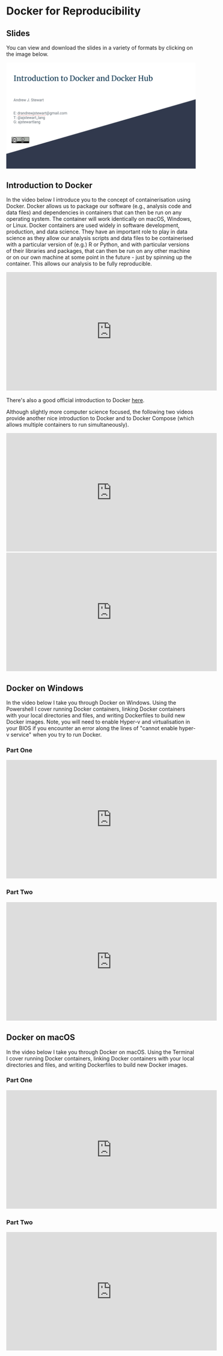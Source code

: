 # Docker for Reproducibility

## Slides

You can view and download the slides in a variety of formats by clicking on the image below.

<center>

[![link_to_slides](images/docker_slides.png)](https://docs.google.com/presentation/d/1GGZZ2wy02wYT1kaTcZPzVXFlUZ022Un7l-aEhIRFNz4/edit?usp=sharing)
    
</center>

## Introduction to Docker
 
In the video below I introduce you to the concept of containerisation using Docker. Docker allows us to package our software (e.g., analysis code and data files) and dependencies in containers that can then be run on any operating system. The container will work identically on macOS, Windows, or Linux. Docker containers are used widely in software development, production, and data science. They have an important role to play in data science as they allow our analysis scripts and data files to be containerised with a particular version of (e.g.) R or Python, and with particular versions of their libraries and packages, that can then be run on any other machine or on our own machine at some point in the future - just by spinning up the container. This allows our analysis to be fully reproducible. 
 
<center>

<iframe width="560" height="315" src="https://youtube.com/embed/xZB_lJTRfY4" frameborder="0" allowfullscreen></iframe>

</center>


There's also a good official introduction to Docker [here](https://docs.docker.com/get-started/).

Although slightly more computer science focused, the following two videos provide another nice introduction to Docker and to Docker Compose (which allows multiple containers to run simultaneously).

<center>

<iframe width="560" height="315" src="https://youtube.com/embed/_dfLOzuIg2o" frameborder="0" allowfullscreen></iframe>

</center>



<center>

<iframe width="560" height="315" src="https://youtube.com/embed/exmBvjlZr7U" frameborder="0" allowfullscreen></iframe>

</center>

## Docker on Windows

In the video below I take you through Docker on Windows. Using the Powershell I cover running Docker containers, linking Docker containers with your local directories and files, and writing Dockerfiles to build new Docker images. Note, you will need to enable Hyper-v and virtualisation in your BIOS if you encounter an error along the lines of "cannot enable hyper-v service" when you try to run Docker. 

### Part One

<center>

<iframe width="560" height="315" src="https://youtube.com/embed/7O5B-jGbAxM" frameborder="0" allowfullscreen></iframe>

</center>

### Part Two

<center>

<iframe width="560" height="315" src="https://youtube.com/embed/RoWKtvNvFN8" frameborder="0" allowfullscreen></iframe>

</center>

## Docker on macOS

In the video below I take you through Docker on macOS. Using the Terminal I cover running Docker containers, linking Docker containers with your local directories and files, and writing Dockerfiles to build new Docker images. 

### Part One

<center>

<iframe width="560" height="315" src="https://youtube.com/embed/ZkBbBuOvnpo" frameborder="0" allowfullscreen></iframe>

</center>

### Part Two

<center>

<iframe width="560" height="315" src="https://youtube.com/embed/vvx37IgxbhU" frameborder="0" allowfullscreen></iframe>

</center>